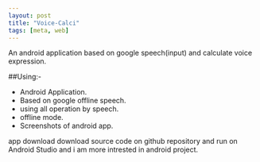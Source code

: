 ```yaml
---
layout: post
title: "Voice-Calci"
tags: [meta, web]
---
```


An android application based on google speech(input) and calculate voice expression.
<!--more-->
##Using:- 
- Android Application.
- Based on google offline speech.
- using all operation by speech.
- offline mode.
- Screenshots of android app.

app download 
download source code on github repository and run on Android Studio and i am more intrested in android project.
